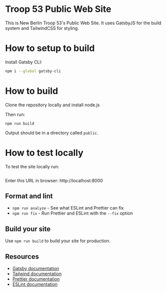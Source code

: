 # Troop 53 Public Web Site
This is New Berlin Troop 53's Public Web Site.  It uses GatsbyJS for 
the build system and TailwindCSS for styling.  

# How to setup to build
Install Gatsby CLI:
```sh
npm i --global gatsby-cli
```

# How to build
Clone the repository locally and install node.js

Then run:

```npm install
npm run build
```

Output should be in a directory called `public`.

# How to test locally
To test the site locally run:
```npm run develop
```

Enter this URL in browser:
http://localhost:8000

## Format and lint
* `npm run analyze` - See what ESLint and Prettier can fix
* `npm run fix` - Run Prettier and ESLint with the `--fix` option

## Build your site
Use `npm run build` to build your site for production.


## Resources
* [Gatsby documentation](https://www.gatsbyjs.org/docs/)
* [Tailwind documentation](https://tailwindcss.com/docs/what-is-tailwind/)
* [Prettier documentation](https://prettier.io/docs/en/index.html)
* [ESLint documentation](https://eslint.org/docs/user-guide/configuring)